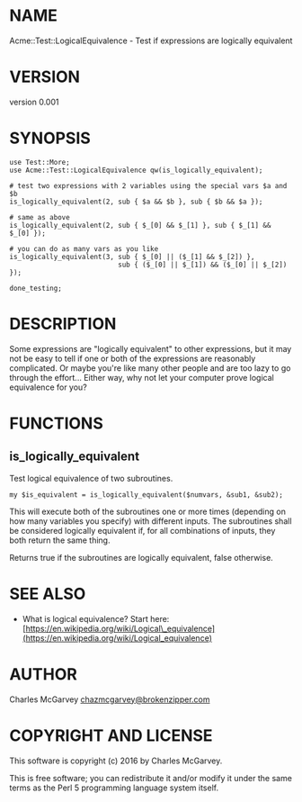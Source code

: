# NAME

Acme::Test::LogicalEquivalence - Test if expressions are logically equivalent

# VERSION

version 0.001

# SYNOPSIS

    use Test::More;
    use Acme::Test::LogicalEquivalence qw(is_logically_equivalent);

    # test two expressions with 2 variables using the special vars $a and $b
    is_logically_equivalent(2, sub { $a && $b }, sub { $b && $a });

    # same as above
    is_logically_equivalent(2, sub { $_[0] && $_[1] }, sub { $_[1] && $_[0] });

    # you can do as many vars as you like
    is_logically_equivalent(3, sub { $_[0] || ($_[1] && $_[2]) },
                               sub { ($_[0] || $_[1]) && ($_[0] || $_[2]) });

    done_testing;

# DESCRIPTION

Some expressions are "logically equivalent" to other expressions, but it may not be easy to tell if
one or both of the expressions are reasonably complicated. Or maybe you're like many other people
and are too lazy to go through the effort... Either way, why not let your computer prove logical
equivalence for you?

# FUNCTIONS

## is\_logically\_equivalent

Test logical equivalence of two subroutines.

    my $is_equivalent = is_logically_equivalent($numvars, &sub1, &sub2);

This will execute both of the subroutines one or more times (depending on how many variables you
specify) with different inputs. The subroutines shall be considered logically equivalent if, for all
combinations of inputs, they both return the same thing.

Returns true if the subroutines are logically equivalent, false otherwise.

# SEE ALSO

- What is logical equivalence? Start here: [https://en.wikipedia.org/wiki/Logical\_equivalence](https://en.wikipedia.org/wiki/Logical_equivalence)

# AUTHOR

Charles McGarvey <chazmcgarvey@brokenzipper.com>

# COPYRIGHT AND LICENSE

This software is copyright (c) 2016 by Charles McGarvey.

This is free software; you can redistribute it and/or modify it under
the same terms as the Perl 5 programming language system itself.
